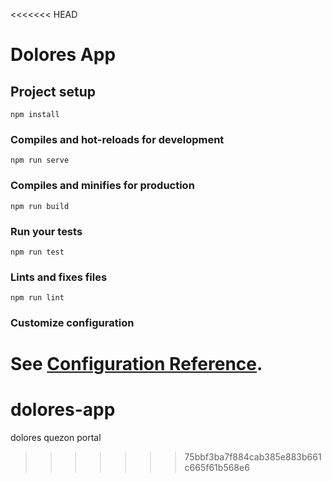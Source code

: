 <<<<<<< HEAD
# Dolores App

## Project setup

```
npm install
```

### Compiles and hot-reloads for development

```
npm run serve
```

### Compiles and minifies for production

```
npm run build
```

### Run your tests

```
npm run test
```

### Lints and fixes files

```
npm run lint
```

### Customize configuration

See [Configuration Reference](https://cli.vuejs.org/config/).
=======
# dolores-app
dolores quezon portal
>>>>>>> 75bbf3ba7f884cab385e883b661c665f61b568e6
